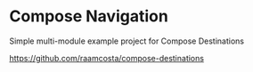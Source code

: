 # Compose Navigation 

Simple multi-module example project for Compose Destinations

https://github.com/raamcosta/compose-destinations

